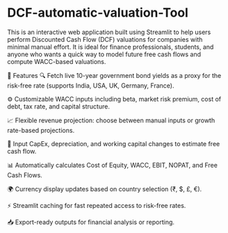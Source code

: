 # DCF-automatic-valuation-Tool

This is an interactive web application built using Streamlit to help users perform Discounted Cash Flow (DCF) valuations for companies with minimal manual effort. It is ideal for finance professionals, students, and anyone who wants a quick way to model future free cash flows and compute WACC-based valuations.

🚀 Features 🔍 Fetch live 10-year government bond yields as a proxy for the risk-free rate (supports India, USA, UK, Germany, France).

⚙️ Customizable WACC inputs including beta, market risk premium, cost of debt, tax rate, and capital structure.

📈 Flexible revenue projection: choose between manual inputs or growth rate-based projections.

🧾 Input CapEx, depreciation, and working capital changes to estimate free cash flow.

📊 Automatically calculates Cost of Equity, WACC, EBIT, NOPAT, and Free Cash Flows.

🌍 Currency display updates based on country selection (₹, $, £, €).

⚡ Streamlit caching for fast repeated access to risk-free rates.

📥 Export-ready outputs for financial analysis or reporting.
